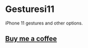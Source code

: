 # Gesturesi11
iPhone 11 gestures and other options.
## [Buy me a coffee](https://www.paypal.me/hius017)
